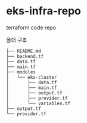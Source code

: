 # eks-infra-repo
terraform code repo

폴더 구조 
```shell
├── README.md 
├── backend.tf 
├── data.tf 
├── main.tf 
├── modules 
│   └── eks-cluster 
│       ├── data.tf 
│       ├── main.tf 
│       ├── output.tf 
│       ├── provider.tf 
│       └── variables.tf 
├── output.tf 
└── provider.tf 

```

